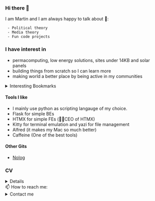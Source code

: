 ### Hi there 👋
I am Martin and I am always happy to talk about 💬:
     
     - Political theory
     - Media theory
     - Fun code projects

### I have interest in 
- permacomputing, low energy solutions, sites under 14KB and solar panels
- building things from scratch so I can learn more
- making world a better place by being active in my communities

<details><summary>Interesting Bookmarks </summary>

- [Solar Website](https://solar.lowtechmagazine.com/about/the-solar-website) --> solar website of amazing lowtechmagazine
- [Compost party](https://compost.party) --> website hosted on an old android phone.
- [Why sites should be under 14 KB](https://endtimes.dev/why-your-website-should-be-under-14kb-in-size/) --> An interesting piece on optimizing website size
- [Computers and sustainability](https://100r.co/site/computing_and_sustainability.html) --> how to weave computers with permaculture
- [Feminist server manifesto](https://hub.xpub.nl/systers/mediawiki/index.php?title=A_Feminist_Server_Manifesto) --> exciting way of dealing with servers
- [Solarprotocol - sunthinking](http://solarprotocol.net/sunthinking/index.html) --> computers, art and vision of sun

</details>

#### Tools I like
- I mainly use python as scripting langauge of my choice. 
- Flask for simple BEs
- HTMX for simple FEs (👷‍♂️CEO of HTMX)
- Kitty for terminal emulation and yazi for file management
- Alfred (it makes my Mac so much better)
- Caffeine (One of the best tools)

#### Other Gits
- [Nolog](https://git.nolog.cz/ptak)

### CV 
<details><summary>Details</summary>
<p>

🏥 ZZMS
- 📆 Jun, 2024 - Still
- IT support (_Printers are hell, but I wrote powershell script that makes them little bit more ok in hospital settings_)
- Medicus support
- Active Directory, Exchange and other Microsoft tools

🧮 Requalification to Cybersecurity
- 4 week course by [Kyberakademie](https://kyberakademie.cz/kyberkurz/)
 
:office: Applifting
 - :calendar: 2020 - Feb, 2024
 - Tech Writer medior (_Writing about APIs. Coding tools together. Problem solving. Product work. Informational Architecture_)
 - Team lead
 - Worked on Automation platforms: Microsoft PowerApps (contributor) | Zapier (Contributor) | Make.com (certified user)
 - Chiped in on Fintech Booster
 - Work repo I managed: [API Samples for tyntec repo](https://github.com/tyntec/api-samples)

🧮 Make.com certification
 - All 4 levels

:office: DX Heroes
- :calendar: 2020 - Feb, 2024
- Tech Writer | Editor | Consultant on documentations
- Open source where I contributed:
- [DXHeroes Knowledgebase](https://github.com/DXHeroes/knowledge-base-content)
 
:office: Ego Panda
 - :calendar: 2018 - 2020 (July)
 - Marketing manager junior and copywriter (_but also handling tech-support, some basics of business analysis, and more_)

:school: Charles Universtity, Faculty of Arts, Political Theory
- :calendar: 2023 - Still

:school: Charles Universtity, Faculty of Arts, STUNOME
- :calendar: 2023 - Still
- Wrote piece on Amiga demoscene

:school: Charles Universtity, Faculty of Arts, Political Science
- :calendar: 2019 - 2023
- Thesis on African Union in theory of Internatonal relations
- Did corpus of [Karel Havlíček Borovský](https://github.com/ridlees/KHB)
</p>
</details
     
### 📫 How to reach me:
<details><summary>Contact me</summary>
<p>
- Threema RWFERFEY
</p>
</details>
